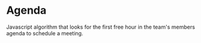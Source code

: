 # Agenda
Javascript algorithm that looks for the first free hour in the team's members agenda to schedule a meeting.
